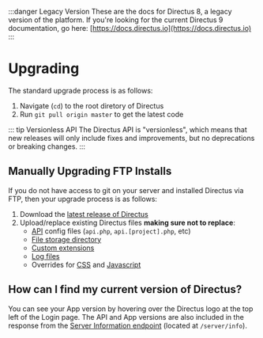 :::danger Legacy Version
These are the docs for Directus 8, a legacy version of the platform. If you're looking for the current Directus 9 documentation, go here: [https://docs.directus.io](https://docs.directus.io)
:::

# Upgrading

The standard upgrade process is as follows:

1. Navigate (`cd`) to the root diretory of Directus
2. Run `git pull origin master` to get the latest code

::: tip Versionless API
The Directus API is "versionless", which means that new releases will only include fixes and improvements, but no deprecations or breaking changes.
:::

## Manually Upgrading FTP Installs

If you do not have access to git on your server and installed Directus via FTP, then your upgrade process is as follows:

1. Download the [latest release of Directus](https://github.com/directus/directus/releases/latest)
2. Upload/replace existing Directus files **making sure not to replace**:
    * [API](https://github.com/directus/directus/tree/master/config) config files (`api.php`, `api.[project].php`, etc)
    * [File storage directory](https://github.com/directus/directus/tree/master/public/uploads)
    * [Custom extensions](https://github.com/directus/directus/tree/master/public/extensions/custom)
    * [Log files](https://github.com/directus/directus/tree/master/logs)
    * Overrides for [CSS](https://github.com/directus/directus/blob/master/public/admin/style.css) and [Javascript](https://github.com/directus/directus/blob/master/public/admin/script.js)

## How can I find my current version of Directus?

You can see your App version by hovering over the Directus logo at the top left of the Login page. The API and App versions are also included in the response from the [Server Information endpoint](/api/reference#information) (located at `/server/info`).
